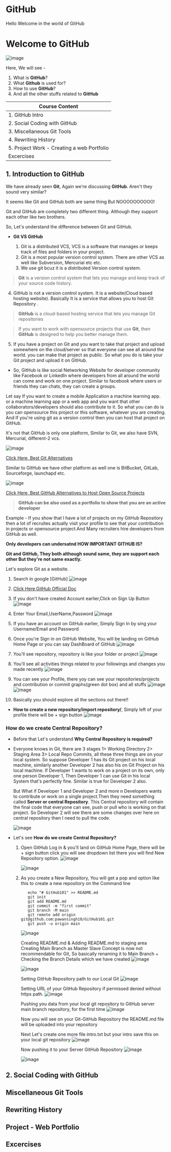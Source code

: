 # GitHub

Hello Welcome in the world of GitHub

 # Welcome to GitHub

![image](https://github.com/user-attachments/assets/140e93c8-c38d-452f-9806-96871cfa3957)

Here, We will see - 
1. What is **GitHub**?
2. What **Github** is used for?
3. How to use **GitHub**?
4. And all the other stuffs related to **GitHub**


| **Course Content**|
|--------------|
| 1. GitHub Intro |
| 2. Social Coding with GitHub|
| 3. Miscellaneous Git Tools|
| 4. Rewriting History |
| 5. Project Work - Creating a web Portfolio |
|    Excercises|

## 1. Introduction to GitHub
We have already seen **Git**, Again we're discussing **GitHub**. Aren't they sound very similar?

It seems like Git and GitHub both are same thing But NOOOOOOOOOO!

Git and GitHub are completely two different thing. Although they support each other like two brothers.

So, Let's understand the difference between Git and GitHub.

- **Git VS GitHub**

  1. Git is a distributed VCS, VCS is a software that manages or keeps  track of files and folders in your project.
  2. Git is a most popular version control system. There are other VCS as well like Subversion, Mercurial etc etc.
  3. We use git bcuz it is a distributed Version control system.
  
> **Git** is a version control system that lets you manage and keep track of your source code history.

  4. GitHub is not a version control system. It is a website(Cloud based hosting website). Basically It is a service that allows you to host Git Repository .

> **GitHub** is a cloud-based hosting service that lets you manage Git repositories
    
> If you want to work with opensource projects that use **Git**, then **GitHub** is designed to help you better manage them.
 
  5. If you have a project on Git and you want to take that project and upload somewhere on the cloud/server so that everyone can see all around the world. you can make that project as public. So what you do is take your Git project and upload it on GitHub.
  
  - So, GitHub is like social Networking Website for developer community like Facebook or LinkedIn where developers from all around the world can come and work on one project. Similar to facebook where users or friends they can chats, they can create a groups.

Let say If you want to create a mobile Application a machine learning app. or a machine learning app or a web app and you want that other collaborators/developers should also contribute to it. So what you can do is you can opensource this project or this software, whatever you are creating. And If you're using git as a version control then you can host that project on GitHub.

It's not that GitHub is only one platform, Similar to Git, we also have SVN, Mercurial, different-2 vcs. 

![image](https://github.com/user-attachments/assets/c35e8491-9c7d-437a-9e97-aa1c5a515254)

[Click Here, Best Git Alternatives](https://thectoclub.com/tools/best-git-alternatives/)

Similar to GitHub we have other platform as well one is BitBucket, GitLab, Sourceforge, launchapd etc.

![image](https://github.com/user-attachments/assets/cfae1505-7365-4d14-814b-88d45791f867)

[Click Here, Best GitHub Alternatives to Host Open Source Projects](https://www.tecmint.com/github-alternatives-to-host-open-source-projects/)

> **GitHub can be also used as a portfolio to show that you are an active developer**

Example - If you show that I have a lot of projects on my GitHub Repository then a lot of recruites actually visit your profile to see that your contribution in projects or opensource project.And Many recruiters hire developers from GitHub as well.

**Only developers can undersatnd HOW IMPORTANT GITHUB IS?**

**Git and GitHub, They both although sound same, they are support each other But they're not same exactly.**


Let's explore Git as a website.
1. Search in google [GitHub]
 ![image](https://github.com/user-attachments/assets/7deb0458-457c-44e5-8047-a483e1ab1008)

2. [Click Here,GitHub Official Doc](https://docs.github.com/en/get-started/start-your-journey/about-github-and-git)
3. If you don't have created Account earlier,Click on Sign Up Button
   ![image](https://github.com/user-attachments/assets/5e092107-437d-4ceb-84a1-0927e3b2794f)
4. Enter Your Email,UserName,Password
   ![image](https://github.com/user-attachments/assets/fa1dfa41-594e-41dc-8546-40e723891abc)
5. If you have an account on GitHub earlier, Simply Sign In by sing your Username/Email and Password
6. Once you're Sign in on GitHub Website, You will be landing on GitHub Home Page or you can say DashBoard of GitHub
   ![image](https://github.com/user-attachments/assets/891bfd57-e18c-4639-b2bd-667bc72138d1)

7. You'll see repository, repository is like your folder or project
   ![image](https://github.com/user-attachments/assets/ae0087d3-5b7b-475d-8ffd-ded1260700f4)
8. You'll see all activities things related to your followings and changes you made recently
   ![image](https://github.com/user-attachments/assets/5901c89e-235c-41ff-bb9e-31983b0d75a7)
9. You can see your Profile, there yoy can see your repositories/projects and contribution or commit graphs(green dot box) and all stuffs
    ![image](https://github.com/user-attachments/assets/3bc6f138-65fd-49de-ab88-2ab2d318937a)
    ![image](https://github.com/user-attachments/assets/d37d8e5f-c465-4437-9d54-a981771ad1e6)

10. Basically you should explore all the sections out there!!

- **How to create a new repository/import repository/**, Simply left of your profile there will be + sign button
  ![image](https://github.com/user-attachments/assets/5ce68d23-3299-4b18-8e63-73b4d3c73ffb)

### How do we create Central Repository?
- Before that Let's understand **Why Central Repository is required?**
- Everyone knows in Git, there are 3 stages 1> Working Directory 2> Staging Area 3> Local Repo Commits, all these three things are on your local system.
  So suppose Developer 1 has its Git project on his local machine, similarly another Developer 2 has also his on Git Project on his local machine.
  If Developer 1 wants to work on a project on its own, only one person Developer 1, Then Developer 1 can use Git in his local System that's perfectly fine. Similar is true for Developer 2 also.

  But What if Developer 1 and Developer 2 and more n Developers wants to contribute or work on a single project.Then they need something called **Server or central Repository**.
  This Central repository will contain the final code that everyone can see, push or pull who is working on that project.
  So Developer 2 will see there are some changes over here on central repository then I need to pull the code.
  
  ![image](https://github.com/user-attachments/assets/b38ce7a4-03ad-4c51-9294-2f942f5f00ac)

 - Let's see **How do we create Central Repository?**
   1. Open GitHub Log in & you'll land on GitHub Home Page, there will be + sign button click you will see dropdown list there you will find New Repository option.
      ![image](https://github.com/user-attachments/assets/f54bda06-4800-4178-81c4-7968b18311b3)

      ![image](https://github.com/user-attachments/assets/2f768d52-f715-4a52-b53b-9fcb487009ee)


   2. As you create a New Repository, You will get a pop and option like this to create a new repository on the Command line
      ```shell
         echo "# GitHub101" >> README.md
         git init
         git add README.md
         git commit -m "first commit"
         git branch -M main
         git remote add origin git@github.com:pawansingh10/GitHub101.git
         git push -u origin main
      ```
     
      ![image](https://github.com/user-attachments/assets/3ce7e2db-e530-46d8-b19c-f3f673cc48a1)
  
      Creating README.md & Adding README.md to staging area
      Creating Main Branch as Master Slave Concept is now not recommendable for Git, So basically renaming it to Main Branch + Checking the Branch Details which we have created
      ![image](https://github.com/user-attachments/assets/01dbd03f-82f8-4728-ab8e-b86a0b6efb51)
 
      ![image](https://github.com/user-attachments/assets/20dcd502-28a9-47d4-b73b-fdb73ff45941)
  
      Setting GitHub Repository path to our Local Git
      ![image](https://github.com/user-attachments/assets/f8e344b4-a127-47ea-9336-d7c2670adf85)
  
      Setting URL of your GitHub Repository if permissed denied without https path.
      ![image](https://github.com/user-attachments/assets/0873d312-04b5-49fd-af56-08962af61d30)

      Pushing you data from your local git repository to GitHub server main branch repository, for the first time
      ![image](https://github.com/user-attachments/assets/ae751282-2058-4715-8c25-ec9d87f231b1)

      Now you will see on your Git-GitHub Repository the README.md file will be uploaded into your repository

      Next Let's create one more file intro.txt but your intro save this on your local git repository
      ![image](https://github.com/user-attachments/assets/2c96986d-9d24-4ef0-b75a-25fc6b183ce3)

      Now pushing it to your Server GitHub Repository
      ![image](https://github.com/user-attachments/assets/50b9d225-e171-4a39-abd1-3c95a055c7c6)

      ![image](https://github.com/user-attachments/assets/bafd1c25-d506-481f-9a0e-f6d004077172)


## 2. Social Coding with GitHub

## Miscellaneous Git Tools

## Rewriting History

## Project - Web Portfolio

## Excercises

